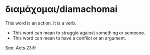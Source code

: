 # διαμάχομαι/diamachomai
This word is an action. It is a verb.

* This word can mean to struggle against something or someone.
* This word can mean to have a conflict or an argument.

See: Acts 23:9
